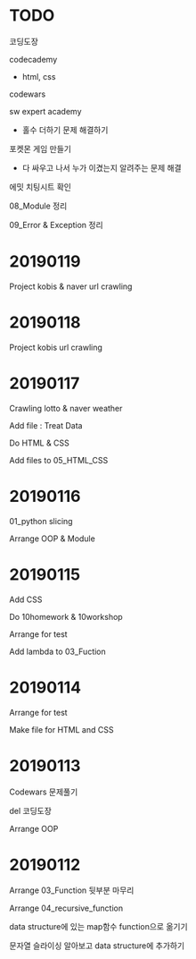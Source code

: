 # TODO

코딩도장

codecademy

* html, css

codewars

sw expert academy

* 홀수 더하기 문제 해결하기

포켓몬 게임 만들기

* 다 싸우고 나서 누가 이겼는지 알려주는 문제 해결

에밋 치팅시트 확인

08_Module 정리

09_Error & Exception 정리

# 20190119

Project kobis & naver url crawling

# 20190118

Project kobis url crawling

# 20190117

Crawling lotto & naver weather 

Add file : Treat Data

Do HTML & CSS

Add files to 05_HTML_CSS

# 20190116

01_python slicing

Arrange OOP & Module

# 20190115

Add CSS

Do 10homework & 10workshop

Arrange for test

Add lambda to 03_Fuction

# 20190114

Arrange for test

Make file for HTML and CSS

# 20190113

Codewars 문제풀기

del 코딩도장

Arrange OOP

# 20190112

Arrange 03_Function 뒷부분 마무리

Arrange 04_recursive_function

data structure에 있는 map함수 function으로 옮기기

문자열 슬라이싱 알아보고 data structure에 추가하기


